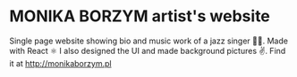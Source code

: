 # MONIKA BORZYM artist's website
Single page website showing bio and music work of a jazz singer 🎤🎷.
Made with React ⚛️ I also designed the UI and made background pictures ✌️.
Find it at http://monikaborzym.pl
